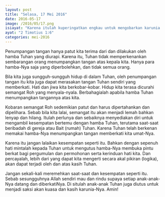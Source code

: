 ```yaml
---
layout: post
title: "Selasa, 17 Mei 2016"
date: 2016-05-17
image: /2016/05/17.png
isiayat: "Karena itulah kuperingatkan engkau untuk mengobarkan karunia Allah yang ada padamu oleh penumpangan tanganku atasmu."
ayat: "2 Timotius 1:6"
categories: mei-2016
---
```


Penumpangan tangan hanya patut kita terima dari dan dilakukan oleh hamba Tuhan yang diurapi. Karena itu, Tuhan tidak memperkenankan sembarangan orang menumpangkan tangan atas kepala kita. Hanya para hamba-Nya saja yang diperbolehkan, dan tidak semua orang.

Bila kita juga sungguh-sungguh hidup di dalam Tuhan, oleh penumpangan tangan itu kita juga dapat merasakan tangan Tuhan sendiri yang memberkati. Hati dan jiwa kita berkobar-kobar. Hidup kita terasa dicurahi semangat Roh yang menyala-nyala. Berbahagialah apabila hamba Tuhan menumpangkan tangannya atas kita.

Kobaran semangat Roh sedemikian patut dan harus dipertahankan dan dipelihara. Sebab bila kita lalai, semangat itu akan menjadi lemah bahkan lenyap dan hilang. Itulah perlunya dan sebaiknya menyediakan diri untuk mengambil kesempatan bertemu dengan hamba Tuhan, terutama saat-saat beribadah di gereja atau Bait (rumah) Tuhan. Karena Tuhan telah berkenan memakai hamba-Nya menumpangkan tangan memberkati kita umat-Nya.

Karena itu jangan lalaikan kesempatan seperti itu. Bahkan dengan sepenuh hati mintalah kepada Tuhan untuk mengutus hamba-Nya membuka pintu berkat bagi pergumulan dan permohonan serta kerinduan hati kita. Dan percayalah, lebih dari yang dapat kita mengerti secara akal pikiran (logika), akan dapat terjadi oleh dan atas kasih Tuhan.

Jangan sekali-kali meremehkan saat-saat dan kesempatan seperti itu. Sebab sesungguhnya Allah sendiri mau dan rindu supaya setiap anak-anak-Nya datang dan diberkatiNya. Di situlah anak-anak Tuhan juga diutus untuk menjadi saksi akan kuasa dan kasih karunia-Nya. Amin!
